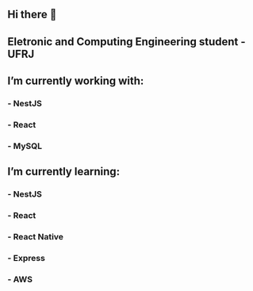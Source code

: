 ## Hi there 👋

## Eletronic and Computing Engineering student - UFRJ
## I’m currently working with:
### - NestJS
### - React
### - MySQL

## I’m currently learning:
### - NestJS
### - React
### - React Native
### - Express
### - AWS
